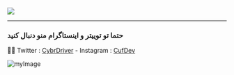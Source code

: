 <br>
<a href="https://github.com/RealCuf/VCG-Script" target="_blank"><img src="https://i.ibb.co/nm5sYCb/image.png"></a>
<hr>

### حتما تو توییتر و اینستاگرام منو دنبال کنید

😶‍🌫️ Twitter : [CybrDriver](https://twitter.com/CybrDriver) -
Instagram : [CufDev](https://instagram.com/cufdev)

![myImage](https://media.giphy.com/media/XRB1uf2F9bGOA/giphy.gif)

